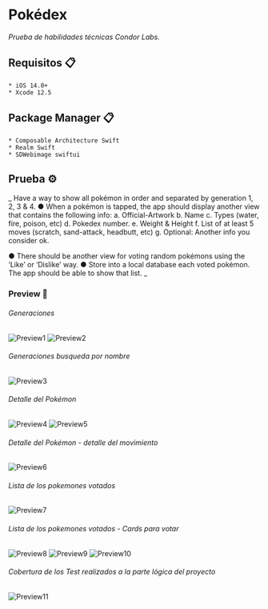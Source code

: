 # Pokédex

_Prueba de habilidades técnicas Condor Labs._

## Requisitos 📋

```
* iOS 14.0+
* Xcode 12.5
```

## Package Manager 📋
```
* Composable Architecture Swift
* Realm Swift
* SDWebimage swiftui
```


## Prueba ⚙️

_
Have a way to show all pokémon in order and separated by generation 1, 2, 3 & 4.
● When a pokémon is tapped, the app should display another view that contains the following
info:
a. Official-Artwork
b. Name
c. Types (water, fire, poison, etc)
d. Pokedex number.
e. Weight & Height
f. List of at least 5 moves (scratch, sand-attack, headbutt, etc)
g. Optional: Another info you consider ok.

● There should be another view for voting random pokémons using the ‘Like’ or ‘Dislike’ way.
● Store into a local database each voted pokémon. The app should be able to show that list.
_



### Preview 🔧
###### Generaciones
![Preview1](/Preview/IMG_1.PNG)
![Preview2](/Preview/IMG_2.PNG)

###### Generaciones busqueda por nombre

![Preview3](/Preview/IMG_3.PNG)

###### Detalle del Pokémon

![Preview4](/Preview/IMG_4.PNG)
![Preview5](/Preview/IMG_5.PNG)

###### Detalle del Pokémon - detalle del movimiento

![Preview6](/Preview/IMG_6.PNG)

###### Lista de los pokemones votados

![Preview7](/Preview/IMG_7.PNG)

###### Lista de los pokemones votados - Cards para votar 

![Preview8](/Preview/IMG_8.PNG)
![Preview9](/Preview/IMG_9.PNG)
![Preview10](/Preview/IMG_10.PNG)


###### Cobertura de los Test realizados a la parte lógica del proyecto 

![Preview11](/Preview/IMG_11.PNG)

